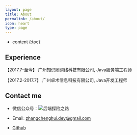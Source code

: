 ```yaml
---
layout: page
title: About
permalink: /about/
icon: heart
type: page
---
```


* content
{:toc}


## Experience

【2017.7-至今】 广州知识圈网络科技有限公司, Java服务端工程师

【2017.2-2017.7】 广州卓术信息科技有限公司, Java开发工程师



## Contact me

- 微信公众号：![后端探险之路](https://raw.githubusercontent.com/zchdjb/zchdjb.github.io/master/images/qrcode_for_gh_9705bbb4f3c1_258.jpg)

- Email: zhangchenghui.dev@gmail.com
- [Github]( https://github.com/zhangchenghuidev/)